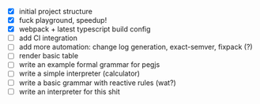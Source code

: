 - [x] initial project structure
- [x] fuck playground, speedup!
- [x] webpack + latest typescript build config
- [ ] add CI integration
- [ ] add more automation: change log generation, exact-semver, fixpack (?)
- [ ] render basic table
- [ ] write an example formal grammar for pegjs
- [ ] write a simple interpreter (calculator)
- [ ] write a basic grammar with reactive rules (wat?)
- [ ] write an interpreter for this shit
